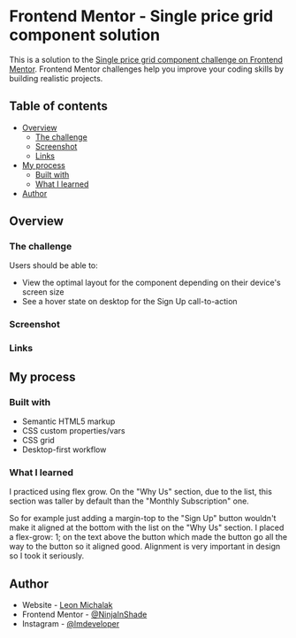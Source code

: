 # Frontend Mentor - Single price grid component solution

This is a solution to the [Single price grid component challenge on Frontend Mentor](https://www.frontendmentor.io/challenges/single-price-grid-component-5ce41129d0ff452fec5abbbc). Frontend Mentor challenges help you improve your coding skills by building realistic projects.

## Table of contents

- [Overview](#overview)
  - [The challenge](#the-challenge)
  - [Screenshot](#screenshot)
  - [Links](#links)
- [My process](#my-process)
  - [Built with](#built-with)
  - [What I learned](#what-i-learned)
- [Author](#author)

## Overview

### The challenge

Users should be able to:

- View the optimal layout for the component depending on their device's screen size
- See a hover state on desktop for the Sign Up call-to-action

### Screenshot

<!-- ![](./screenshots/Desktop_solution.png) -->
<!-- ![](./screenshots/Mobile_solution.png) -->

### Links

<!-- - Solution URL: (https://www.frontendmentor.io/solutions/social-proof-section-with-not-css-selector-css-custom-vars-Gq4f84-af) -->
<!-- - Live Site URL: (https://lm-social-proof-section.netlify.app/) -->

## My process

### Built with

- Semantic HTML5 markup
- CSS custom properties/vars
- CSS grid
- Desktop-first workflow

### What I learned

I practiced using flex grow. On the "Why Us" section, due to the list, this section was taller by default than the "Monthly Subscription" one.

So for example just adding a margin-top to the "Sign Up" button wouldn't make it aligned at the bottom with the list on the "Why Us" section.
I placed a flex-grow: 1; on the text above the button which made the button go all the way to the button so it aligned good. Alignment is very important in design so I took it seriously.

## Author

- Website - [Leon Michalak](https://www.leonmichalak.tech)
- Frontend Mentor - [@NinjaInShade](https://www.frontendmentor.io/profile/NinjaInShade)
- Instagram - [@lmdeveloper](https://www.instagram.com/lmdeveloper/)
